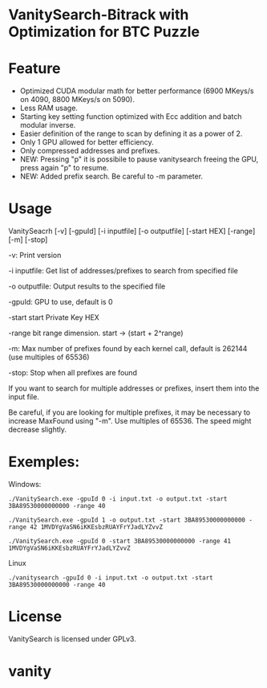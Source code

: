 # VanitySearch-Bitrack with Optimization for BTC Puzzle 

# Feature

<ul>
  <li>Optimized CUDA modular math for better performance (6900 MKeys/s on 4090, 8800 MKeys/s on 5090).</li>
  <li>Less RAM usage.</li>
  <li>Starting key setting function optimized with Ecc addition and batch modular inverse.</li>
  <li>Easier definition of the range to scan by defining it as a power of 2.</li>
  <li>Only 1 GPU allowed for better efficiency.</li>
  <li>Only compressed addresses and prefixes.</li>
  <li>NEW: Pressing "p" it is possibile to pause vanitysearch freeing the GPU, press again "p" to resume.</li>
  <li>NEW: Added prefix search. Be careful to -m parameter.</li>
</ul>

# Usage


VanitySeacrh [-v] [-gpuId] [-i inputfile] [-o outputfile] [-start HEX] [-range] [-m] [-stop]

 -v: Print version
 
 -i inputfile: Get list of addresses/prefixes to search from specified file
 
 -o outputfile: Output results to the specified file
 
 -gpuId: GPU to use, default is 0
 
 -start start Private Key HEX
 
 -range bit range dimension. start -> (start + 2^range)

 -m: Max number of prefixes found by each kernel call, default is 262144 (use multiples of 65536)

 -stop: Stop when all prefixes are found


If you want to search for multiple addresses or prefixes, insert them into the input file.

Be careful, if you are looking for multiple prefixes, it may be necessary to increase MaxFound using "-m". Use multiples of 65536. The speed might decrease slightly.
 

# Exemples:

Windows:


```./VanitySearch.exe -gpuId 0 -i input.txt -o output.txt -start 3BA89530000000000 -range 40```

```./VanitySearch.exe -gpuId 1 -o output.txt -start 3BA89530000000000 -range 42 1MVDYgVaSN6iKKEsbzRUAYFrYJadLYZvvZ```

```./VanitySearch.exe -gpuId 0 -start 3BA89530000000000 -range 41 1MVDYgVaSN6iKKEsbzRUAYFrYJadLYZvvZ ```

Linux

```./vanitysearch -gpuId 0 -i input.txt -o output.txt -start 3BA89530000000000 -range 40```


# License

VanitySearch is licensed under GPLv3.
# vanity

